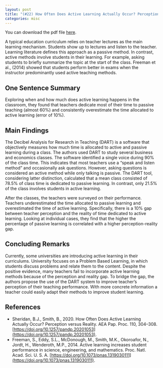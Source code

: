 ```yaml
---
layout: post
title: "(#22) How Often Does Active Learning Actually Occur? Perception versus Reality"
categories: misc
---
```


You can download the pdf file [here](https://jjgecon.github.io/files/opecon_pdfs/How%Often%Does%Active%Laerning%Actually%Occur%(Sheridan%2020).pdf).

A typical education curriculum relies on teacher lectures as the main learning mechanism. Students show up to lectures and listen to the teacher. Learning literature defines this approach as a passive method. In contrast, active methods involve students in their learning. For example, asking students to briefly summarize the topic at the start of the class. Freeman et al., (2014) showed that students perform better in exams when the instructor predominantly used active teaching methods.

## One Sentence Summary

Exploring when and how much does active learning happens in the classroom, they found that teachers dedicate most of their time to passive teaching (almost 60%) and consistently overestimate the time allocated to active learning (error of 10%).

## Main Findings

The Decibel Analysis for Research in Teaching (DART) is a software that objectively measures how much time is allocated to active and passive learning during a class. The authors used DART to study several business and economics classes. The software identified a single voice during 90% of the class time. This indicates that most teachers use a “speak and listen method” and occasionally ask questions. However, asking questions is considered an active method while only talking is passive. The DART tool, considering latter distinction, calculated that a mean class consisted of 78.5% of class time is dedicated to passive learning. In contrast, only 21.5% of the class involves students in active learning.

After the classes, the teachers were surveyed on their performance. Teachers underestimated the time allocated to passive learning and overestimated the time of active learning. Specifically, there is a 10% gap between teacher perception and the reality of time dedicated to active learning. Looking at individual cases, they find that the higher the percentage of passive learning is correlated with a higher perception-reality gap.

## Concluding Remarks 

Currently, some universities are introducing active learning in their curriculums. University focuses on a Problem Based Learning, in which students discuss problems and relate them to the content. Despite the positive evidence, many teachers fail to incorporate active learning methods because of the perception and reality gap. To bridge the gap, the authors propose the use of the DART system to improve teacher’s perception of their teaching performance. With more concrete information a teacher could easily adapt their methods to improve student learning.

## References
* Sheridan, B.J., Smith, B., 2020. How Often Does Active Learning Actually Occur? Perception versus Reality. AEA Pap. Proc. 110, 304–308. [https://doi.org/10.1257/pandp.20201053](https://doi.org/10.1257/pandp.20201053).
* Freeman, S., Eddy, S.L., McDonough, M., Smith, M.K., Okoroafor, N., Jordt, H., Wenderoth, M.P., 2014. Active learning increases student performance in science, engineering, and mathematics. Proc. Natl. Acad. Sci. U. S. A. [https://doi.org/10.1073/pnas.1319030111](https://doi.org/10.1073/pnas.1319030111).

